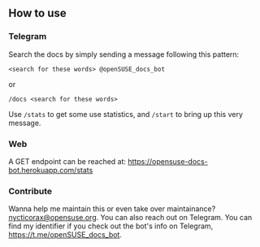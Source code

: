 ## How to use
### Telegram
Search the docs by simply sending a message following this pattern: 

`<search for these words> @openSUSE_docs_bot`

or 

`/docs <search for these words>`

Use `/stats` to get some use statistics, and `/start` to bring up this very message.

### Web
A GET endpoint can be reached at: https://opensuse-docs-bot.herokuapp.com/stats

### Contribute
Wanna help me maintain this or even take over maintainance? nycticorax@opensuse.org. You can also reach out on Telegram. You can find my identifier if you check out the bot's info on Telegram, https://t.me/openSUSE_docs_bot.